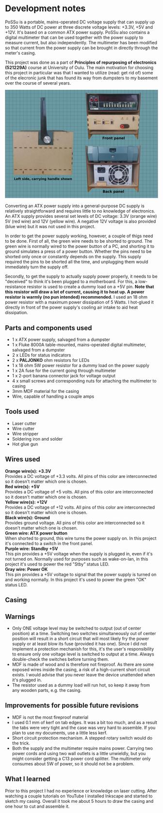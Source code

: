 # Development notes

PoSSu is a portable, mains-operated DC voltage supply that can supply up to 350 Watts of DC power at three discrete voltage levels: +3.3V, +5V and +12V. It's based on a common ATX power supply. PoSSu also contains a digital multimeter that can be used together with the power supply to measure current, but also independently. The multimeter has been modified so that current from the power supply can be brought in directly through the meter's casing.

This project was done as a part of **Principles of repurposing of electronics (521229A)** course at University of Oulu. The main motivation for choosing this project in particular was that I wanted to utilize (read: get rid of) some of the elecronic junk that has found its way from dumpsters to my basement over the course of several years.

![Image](appearance.png)

Converting an ATX power supply into a general-purpose DC supply is relatively straightforward and requires little to no knowledge of electronics. An ATX supply provides several set levels of DC voltage: 3.3V (orange wire) 5V (red wire) and 12V (yellow wire). A negative 12V voltage is also provided (blue wire) but it was not used in this project.

In order to get the power supply working, however, a couple of thigs need to be done. First of all, the green wire needs to be shorted to ground. The green wire is normally wired to the power button of a PC, and shorting it to ground simulates a press of a power button. Whether the pins need to be shorted only once or constantly depends on the supply. This supply required the pins to be shorted all the time, and unplugging them would immediately turn the supply off.

Secondly, to get the supply to actually supply power properly, it needs to be "deceived" to think it's been plugged to a motherboard. For this, a low-resistance resistor is used to create a dummy load on a +5V pin. **Note that this resistor will draw a lot of current, causing it to heat up. A power resistor is warmly (no pun intended) recommended.** I used an 18 ohm power resistor with a maximum power dissipation of 5 Watts. I hot-glued it directly in front of the power supply's cooling air intake to aid heat dissipation.

## Parts and components used
* 1 x ATX power supply, salvaged from a dumpster
* 1 x Fluke 8000A table-mounted, mains-operated digital multimeter, salvaged from a dumpster
* 2 x LEDs for status indicators
* 2 x **PALJONKO** ohm resistors for LEDs
* 1 x 18 ohm 5W power resistor for a dummy load on the power supply
* 1 x 2A fuse for the current going through multimeter
* 1 x 2-port banana connector jack for voltage output
* 4 x small screws and corresponding nuts for attaching the multimeter to casing
* 3mm MDF material for the casing
* Wire, capable of handling a couple amps

## Tools used
* Laser cutter
* Wire cutter
* Wire stripper
* Soldering iron and solder
* Hot glue gun

## Wires used
**Orange wire(s): +3.3V**  
Provides a DC voltage of +3.3 volts. All pins of this color are interconnected so it doesn't matter which one is chosen.  
**Red wire(s): +5V**  
Provides a DC voltage of +5 volts. All pins of this color are interconnected so it doesn't matter which one is chosen.  
**Yellow wire(s): +12V**  
Provides a DC voltage of +12 volts. All pins of this color are interconnected so it doesn't matter which one is chosen.  
**Black wire(s): Ground**  
Provides ground voltage. All pins of this color are interconnected so it doesn't matter which one is chosen.  
**Green wire: ATX power button**  
When shorted to ground, this wire turns the power supply on. In this project it's connected to a switch in the front panel.  
**Purple wire: Standby +5V**  
This pin provides a +5V voltage when the supply is plugged in, even if it's not turned on. Normally used for purposes such as wake-on-lan, in this project it's used to power the red "Stby" status LED.  
**Gray wire: Power OK**  
This pin provides a +5V voltage to signal that the power supply is turned on and working normally. In this project it's used to power the green "OK" status LED.

## Casing


## Warnings
* Only ONE voltage level may be switched to output (out of center position) at a time. Switching two switches simultaneously out of center position will result in a short circuit that will most likely fry the power supply or at least blow its fuse (provided it has one). Since I did not implement a protection mechanish for this, it's the user's responsibility to ensure only one voltage level is switched to output at a time. Always double-check the switches before turning them.
* MDF is made of wood and is therefore not fireproof. As there are some exposed wires inside the casing, a risk of a high-current short circuit exists. I would advise that you never leave the device unattended when it's plugged in.
* The resistor used as a dummy load will run hot, so keep it away from any wooden parts, e.g. the casing.

## Improvements for possible future revisions
* MDF is not the most fireproof material
* I used 0.1 mm of kerf on tab edges. It was a bit too much, and as a result the tabs were very tight and the case was very hard to assemble. If you plan to use my documents, use a little less kerf.
* Short circuit protection mechanism. A stepped rotary switch would do the trick.
* Both the supply and the multimeter require mains power. Carrying two power cords and using two wall outlets is a little unwieldly, but you might consider getting a C13 power cord splitter. The multimeter only consumes about 5W of power, so it should not be a problem.

## What I learned
Prior to this project I had no experience or knowledge on laser cutting. After watching a couple tutorials on YouTube I installed Inkscape and started to sketch my casing. Overall it took me about 5 hours to draw the casing and one hour to cut and assemble it.
